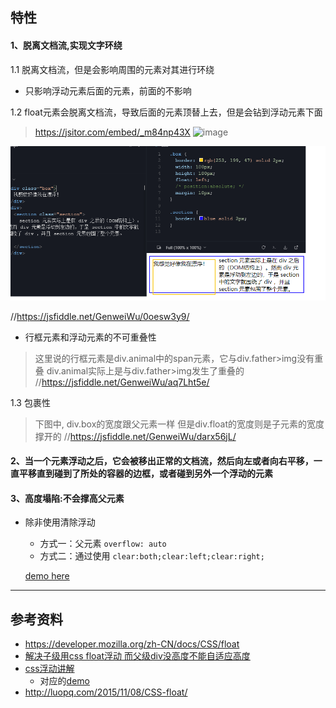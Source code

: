 

## 特性

#### 1、脱离文档流,实现文字环绕

1.1 脱离文档流，但是会影响周围的元素对其进行环绕
 - 只影响浮动元素后面的元素，前面的不影响

1.2 float元素会脱离文档流，导致后面的元素顶替上去，但是会钻到浮动元素下面
> https://jsitor.com/embed/_m84np43X
![image](https://user-images.githubusercontent.com/16630659/76529413-36384a80-64ad-11ea-96ea-737f9835e209.png)

![](./img/floatDemo1.png)

//https://jsfiddle.net/GenweiWu/0oesw3y9/


- 行框元素和浮动元素的不可重叠性
> 这里说的行框元素是div.animal中的span元素，它与div.father>img没有重叠
> div.animal实际上是与div.father>img发生了重叠的
//https://jsfiddle.net/GenweiWu/aq7Lht5e/
 
1.3 包裹性 
 
> 下图中, div.box的宽度跟父元素一样
> 但是div.float的宽度则是子元素的宽度撑开的
 //https://jsfiddle.net/GenweiWu/darx56jL/


#### 2、当一个元素浮动之后，它会被移出正常的文档流，然后向左或者向右平移，一直平移直到碰到了所处的容器的边框，或者碰到另外一个浮动的元素
 
#### 3、高度塌陷:不会撑高父元素
 - 除非使用清除浮动
     - 方式一：父元素 `overflow: auto` 
     - 方式二：通过使用 `clear:both;clear:left;clear:right;`
     
   [demo here](https://jsfiddle.net/GenweiWu/0oesw3y9/)      

---
## 参考资料  
- https://developer.mozilla.org/zh-CN/docs/CSS/float  
- [解决子级用css float浮动 而父级div没高度不能自适应高度](http://www.divcss5.com/jiqiao/j612.shtml)  
- [css浮动讲解](https://www.cnblogs.com/iyangyuan/archive/2013/03/27/2983813.html)  
    - 对应的[demo](https://jsfiddle.net/GenweiWu/8fa3nxmc/)
- http://luopq.com/2015/11/08/CSS-float/
